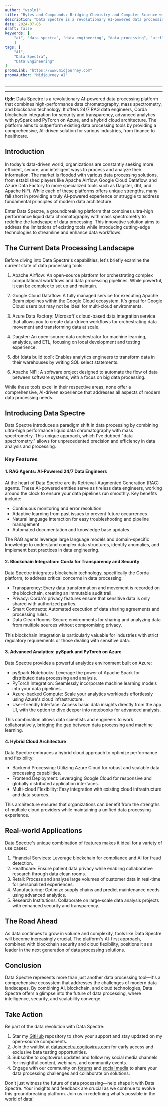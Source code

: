```yaml
---
author: "wzolni"
title: "Bytes and Compounds: Bridging Chemistry and Computer Science with DataSpectra"
description: "Data Spectre is a revolutionary AI-powered data processing platform that combines high-performance data chromatography, mass spectrometry, and blockchain technology. It offers 24/7 RAG data engineers, Corda blockchain integration for security and transparency, advanced analytics with pySpark and PyTorch on Azure, and a hybrid cloud architecture. The platform aims to outperform existing data processing tools by providing a comprehensive, AI-driven solution for various industries, from finance to healthcare."
date: 2024-07-05
draft: false
keywords: [
    "ai", "data spectra", "data engineering", "data processing", "airflow", "dagster", "kestra", "aws glue", "dbt", "nifi"
    ]
tags: [
    "AI",
    "Data Spectra",
    "Data Engineering"
]
promoLink: "https://www.midjourney.com"
promoAuthor: "Midjourney AI"
---
```


---
---
**tl;dr**: Data Spectre is a revolutionary AI-powered data processing platform that combines high-performance data chromatography, mass spectrometry, and blockchain technology. It offers 24/7 RAG data engineers, Corda blockchain integration for security and transparency, advanced analytics with pySpark and PyTorch on Azure, and a hybrid cloud architecture. The platform aims to outperform existing data processing tools by providing a comprehensive, AI-driven solution for various industries, from finance to healthcare.

## Introduction

In today's data-driven world, organizations are constantly seeking more efficient, secure, and intelligent ways to process and analyze their information. The market is flooded with various data processing solutions, from established players like Apache Airflow, Google Cloud Dataflow, and Azure Data Factory to more specialized tools such as Dagster, dbt, and Apache NiFi. While each of these platforms offers unique strengths, many fall short in providing a truly AI-powered experience or struggle to address fundamental principles of modern data architecture.

Enter Data Spectre, a groundbreaking platform that combines ultra-high performance liquid data chromatography with mass spectrometry to redefine the landscape of data processing. This innovative solution aims to address the limitations of existing tools while introducing cutting-edge technologies to streamline and enhance data workflows.

## The Current Data Processing Landscape

Before diving into Data Spectre's capabilities, let's briefly examine the current state of data processing tools:

1. Apache Airflow: An open-source platform for orchestrating complex computational workflows and data processing pipelines. While powerful, it can be complex to set up and maintain.

2. Google Cloud Dataflow: A fully managed service for executing Apache Beam pipelines within the Google Cloud ecosystem. It's great for Google Cloud users but may not be ideal for multi-cloud environments.

3. Azure Data Factory: Microsoft's cloud-based data integration service that allows you to create data-driven workflows for orchestrating data movement and transforming data at scale.

4. Dagster: An open-source data orchestrator for machine learning, analytics, and ETL, focusing on local development and testing experience.

5. dbt (data build tool): Enables analytics engineers to transform data in their warehouses by writing SQL select statements.

6. Apache NiFi: A software project designed to automate the flow of data between software systems, with a focus on big data processing.

While these tools excel in their respective areas, none offer a comprehensive, AI-driven experience that addresses all aspects of modern data processing needs.

## Introducing Data Spectre

Data Spectre introduces a paradigm shift in data processing by combining ultra-high performance liquid data chromatography with mass spectrometry. This unique approach, which I've dubbed "data spectrometry," allows for unprecedented precision and efficiency in data analysis and processing.

### Key Features

#### 1. RAG Agents: AI-Powered 24/7 Data Engineers

At the heart of Data Spectre are its Retrieval-Augmented Generation (RAG) agents. These AI-powered entities serve as tireless data engineers, working around the clock to ensure your data pipelines run smoothly. Key benefits include:

- Continuous monitoring and error resolution
- Adaptive learning from past issues to prevent future occurrences
- Natural language interaction for easy troubleshooting and pipeline management
- Automated documentation and knowledge base updates

The RAG agents leverage large language models and domain-specific knowledge to understand complex data structures, identify anomalies, and implement best practices in data engineering.

#### 2. Blockchain Integration: Corda for Transparency and Security

Data Spectre integrates blockchain technology, specifically the Corda platform, to address critical concerns in data processing:

- Transparency: Every data transformation and movement is recorded on the blockchain, creating an immutable audit trail.
- Privacy: Corda's privacy features ensure that sensitive data is only shared with authorized parties.
- Smart Contracts: Automated execution of data sharing agreements and processing rules.
- Data Clean Rooms: Secure environments for sharing and analyzing data from multiple sources without compromising privacy.

This blockchain integration is particularly valuable for industries with strict regulatory requirements or those dealing with sensitive data.

#### 3. Advanced Analytics: pySpark and PyTorch on Azure

Data Spectre provides a powerful analytics environment built on Azure:

- pySpark Notebooks: Leverage the power of Apache Spark for distributed data processing and analysis.
- PyTorch Integration: Seamlessly incorporate machine learning models into your data pipelines.
- Azure-backed Compute: Scale your analytics workloads effortlessly using Azure's cloud infrastructure.
- User-friendly Interface: Access basic data insights directly from the app UI, with the option to dive deeper into notebooks for advanced analysis.

This combination allows data scientists and engineers to work collaboratively, bridging the gap between data processing and machine learning.

#### 4. Hybrid Cloud Architecture

Data Spectre embraces a hybrid cloud approach to optimize performance and flexibility:

- Backend Processing: Utilizing Azure Cloud for robust and scalable data processing capabilities.
- Frontend Deployment: Leveraging Google Cloud for responsive and globally distributed application interfaces.
- Multi-cloud Flexibility: Easy integration with existing cloud infrastructure and data sources.

This architecture ensures that organizations can benefit from the strengths of multiple cloud providers while maintaining a unified data processing experience.

## Real-world Applications

Data Spectre's unique combination of features makes it ideal for a variety of use cases:

1. Financial Services: Leverage blockchain for compliance and AI for fraud detection.
2. Healthcare: Ensure patient data privacy while enabling collaborative research through data clean rooms.
3. Retail: Process and analyze large volumes of customer data in real-time for personalized experiences.
4. Manufacturing: Optimize supply chains and predict maintenance needs using advanced analytics.
5. Research Institutions: Collaborate on large-scale data analysis projects with enhanced security and transparency.

## The Road Ahead

As data continues to grow in volume and complexity, tools like Data Spectre will become increasingly crucial. The platform's AI-first approach, combined with blockchain security and cloud flexibility, positions it as a leader in the next generation of data processing solutions.

## Conclusion

Data Spectre represents more than just another data processing tool—it's a comprehensive ecosystem that addresses the challenges of modern data landscapes. By combining AI, blockchain, and cloud technologies, Data Spectre offers a glimpse into the future of data processing, where intelligence, security, and scalability converge.

## Take Action

Be part of the data revolution with Data Spectre:

1. Star my [GitHub](https://github.com/cogitovirus/uhpldc-ms) repository to show your support and stay updated on my open-source components.
2. Join the waitlist at [dataspectra.cogitovirus.com](dataspectra.cogitovirus.com) for early access and exclusive beta testing opportunities.
3. Subscribe to cogitovirus updates and follow my social media channels for insightful content, webinars, and community events.
4. Engage with our community on [forums](https://discord.gg/KsrnEms4) and [social media](https://www.linkedin.com/company/17933351) to share your data processing challenges and collaborate on solutions.

Don't just witness the future of data processing—help shape it with Data Spectre. Your insights and feedback are crucial as we continue to evolve this groundbreaking platform. Join us in redefining what's possible in the world of data!
